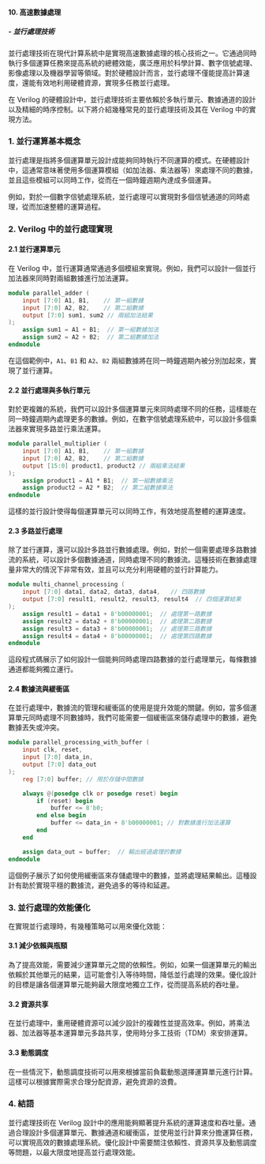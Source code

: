 #### 10. **高速數據處理**
##### - **並行處理技術**

並行處理技術在現代計算系統中是實現高速數據處理的核心技術之一。它通過同時執行多個運算任務來提高系統的總體效能，廣泛應用於科學計算、數字信號處理、影像處理以及機器學習等領域。對於硬體設計而言，並行處理不僅能提高計算速度，還能有效地利用硬體資源，實現多任務並行處理。

在 Verilog 的硬體設計中，並行處理技術主要依賴於多執行單元、數據通道的設計以及精細的時序控制。以下將介紹幾種常見的並行處理技術及其在 Verilog 中的實現方法。

### 1. **並行運算基本概念**

並行處理是指將多個運算單元設計成能夠同時執行不同運算的模式。在硬體設計中，這通常意味著使用多個運算模組（如加法器、乘法器等）來處理不同的數據，並且這些模組可以同時工作，從而在一個時鐘週期內達成多個運算。

例如，對於一個數字信號處理系統，並行處理可以實現對多個信號通道的同時處理，從而加速整體的運算過程。

### 2. **Verilog 中的並行處理實現**

#### 2.1 **並行運算單元**

在 Verilog 中，並行運算通常通過多個模組來實現。例如，我們可以設計一個並行加法器來同時對兩組數據進行加法運算。

```verilog
module parallel_adder (
    input [7:0] A1, B1,    // 第一組數據
    input [7:0] A2, B2,    // 第二組數據
    output [7:0] sum1, sum2 // 兩組加法結果
);
    assign sum1 = A1 + B1;  // 第一組數據加法
    assign sum2 = A2 + B2;  // 第二組數據加法
endmodule
```

在這個範例中，`A1`、`B1` 和 `A2`、`B2` 兩組數據將在同一時鐘週期內被分別加起來，實現了並行運算。

#### 2.2 **並行處理與多執行單元**

對於更複雜的系統，我們可以設計多個運算單元來同時處理不同的任務，這樣能在同一時鐘週期內處理更多的數據。例如，在數字信號處理系統中，可以設計多個乘法器來實現多路並行乘法運算。

```verilog
module parallel_multiplier (
    input [7:0] A1, B1,    // 第一組數據
    input [7:0] A2, B2,    // 第二組數據
    output [15:0] product1, product2 // 兩組乘法結果
);
    assign product1 = A1 * B1;  // 第一組數據乘法
    assign product2 = A2 * B2;  // 第二組數據乘法
endmodule
```

這樣的並行設計使得每個運算單元可以同時工作，有效地提高整體的運算速度。

#### 2.3 **多路並行處理**

除了並行運算，還可以設計多路並行數據處理。例如，對於一個需要處理多路數據流的系統，可以設計多個數據通道，同時處理不同的數據流。這種技術在數據處理量非常大的情況下非常有效，並且可以充分利用硬體的並行計算能力。

```verilog
module multi_channel_processing (
    input [7:0] data1, data2, data3, data4,   // 四路數據
    output [7:0] result1, result2, result3, result4  // 四個運算結果
);
    assign result1 = data1 + 8'b00000001;  // 處理第一路數據
    assign result2 = data2 + 8'b00000001;  // 處理第二路數據
    assign result3 = data3 + 8'b00000001;  // 處理第三路數據
    assign result4 = data4 + 8'b00000001;  // 處理第四路數據
endmodule
```

這段程式碼展示了如何設計一個能夠同時處理四路數據的並行處理單元，每條數據通道都能夠獨立運行。

#### 2.4 **數據流與緩衝區**

在並行處理中，數據流的管理和緩衝區的使用是提升效能的關鍵。例如，當多個運算單元同時處理不同數據時，我們可能需要一個緩衝區來儲存處理中的數據，避免數據丟失或沖突。

```verilog
module parallel_processing_with_buffer (
    input clk, reset,
    input [7:0] data_in,
    output [7:0] data_out
);
    reg [7:0] buffer; // 用於存儲中間數據

    always @(posedge clk or posedge reset) begin
        if (reset) begin
            buffer <= 8'b0;
        end else begin
            buffer <= data_in + 8'b00000001; // 對數據進行加法運算
        end
    end

    assign data_out = buffer;  // 輸出經過處理的數據
endmodule
```

這個例子展示了如何使用緩衝區來存儲處理中的數據，並將處理結果輸出。這種設計有助於實現平穩的數據流，避免過多的等待和延遲。

### 3. **並行處理的效能優化**

在實現並行處理時，有幾種策略可以用來優化效能：

#### 3.1 **減少依賴與瓶頸**

為了提高效能，需要減少運算單元之間的依賴性。例如，如果一個運算單元的輸出依賴於其他單元的結果，這可能會引入等待時間，降低並行處理的效果。優化設計的目標是讓各個運算單元能夠最大限度地獨立工作，從而提高系統的吞吐量。

#### 3.2 **資源共享**

在並行處理中，重用硬體資源可以減少設計的複雜性並提高效率。例如，將乘法器、加法器等基本運算單元多路共享，使用時分多工技術（TDM）來安排運算。

#### 3.3 **動態調度**

在一些情況下，動態調度技術可以用來根據當前負載動態選擇運算單元進行計算。這樣可以根據實際需求合理分配資源，避免資源的浪費。

### 4. **結語**

並行處理技術在 Verilog 設計中的應用能夠顯著提升系統的運算速度和吞吐量。通過合理設計多個運算單元、數據通道和緩衝區，並使用並行計算來分擔運算任務，可以實現高效的數據處理系統。優化設計中需要關注依賴性、資源共享及動態調度等問題，以最大限度地提高並行處理效能。